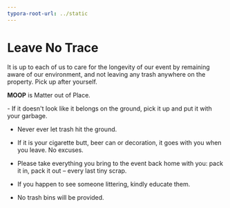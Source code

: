 ```yaml
---
typora-root-url: ../static
---
```


# Leave No Trace

It is up to each of us to care for the longevity of our event by remaining aware of our environment, and not leaving any trash anywhere on the property.	 Pick up after yourself.

**MOOP** is Matter out of Place.

​- If it doesn't look like it belongs on the ground, pick it up and put it with your garbage.

- Never ever let trash hit the ground.

- If it is your cigarette butt, beer can or decoration, it goes with you when you leave. No excuses.

- Please take everything you bring to the event back home with you: pack it in, pack it out – every last tiny scrap.

- If you happen to see someone littering, kindly educate them.

- No trash bins will be provided.
